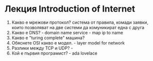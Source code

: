 # Лекция Introduction of Internet

1. Какво е мрежови протокол?
система от правила, комади заявки, които позволяват на две системи да комуникират една с друга
2. Какво е DNS? - domain name service - map ip to name
3. Какво е "turing complete" машина? 
4. Обяснете OSI какво е модел. - layer model for network
5. Разлики между TCP и UDP? - 
6. Кой е първия програмист? - ada lovelace
